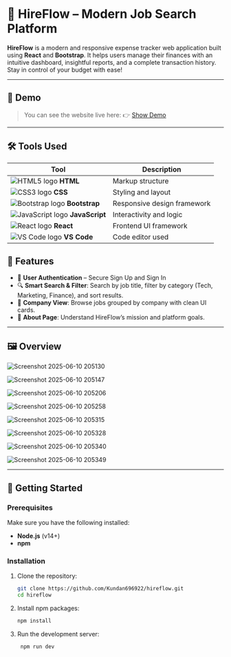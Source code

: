 # 💼 HireFlow – Modern Job Search Platform

**HireFlow** is a modern and responsive expense tracker web application built using **React** and **Bootstrap**. It helps users manage their finances with an intuitive dashboard, insightful reports, and a complete transaction history. Stay in control of your budget with ease!

---

## 🚀 Demo 

> You can see the website live here: 👉 [Show Demo](https://hireflow22.netlify.app/)

---

## 🛠️ Tools Used

| Tool           | Description           |
|----------------|-----------------------|
| ![HTML5 logo](https://img.icons8.com/color/24/html-5.png) **HTML** | Markup structure |
| ![CSS3 logo](https://img.icons8.com/color/24/css3.png) **CSS**   | Styling and layout |
| ![Bootstrap logo](https://img.icons8.com/color/24/bootstrap.png) **Bootstrap** | Responsive design framework |
| ![JavaScript logo](https://img.icons8.com/color/24/javascript--v1.png) **JavaScript** | Interactivity and logic |
| ![React logo](https://img.icons8.com/color/24/react-native.png) **React** | Frontend UI framework |
| ![VS Code logo](https://img.icons8.com/color/24/visual-studio-code-2019.png) **VS Code** | Code editor used |

## 🌟 Features

- 🔐 **User Authentication** – Secure Sign Up and Sign In
- 🔍 **Smart Search & Filter**: Search by job title, filter by category (Tech, Marketing, Finance), and sort results.
- 🏢 **Company View**: Browse jobs grouped by company with clean UI cards.
- 💬 **About Page**: Understand HireFlow’s mission and platform goals.

---

## 🖼️ Overview 

![Screenshot 2025-06-10 205130](https://github.com/user-attachments/assets/5711727e-1536-48e5-8fd4-9dc828bcefc5)

![Screenshot 2025-06-10 205147](https://github.com/user-attachments/assets/a55cfd93-bb7a-40a8-b880-a4a1f3703a11)

![Screenshot 2025-06-10 205206](https://github.com/user-attachments/assets/f40182f9-91fe-4ef2-90ca-07c53141d09a)

![Screenshot 2025-06-10 205258](https://github.com/user-attachments/assets/7a1afe37-ae98-4f3d-8fe1-30bf98287529)

![Screenshot 2025-06-10 205315](https://github.com/user-attachments/assets/e2e9915c-9bff-4c62-8f64-62b75e5c094e)

![Screenshot 2025-06-10 205328](https://github.com/user-attachments/assets/88b018d8-1208-49d3-834f-b91062a45b6e)

![Screenshot 2025-06-10 205340](https://github.com/user-attachments/assets/eaa5ba70-24ed-4e01-a044-6904ad6e18ac)

![Screenshot 2025-06-10 205349](https://github.com/user-attachments/assets/2cae9079-61d2-4281-a46a-1c764a7ba5a3)


---

## 🚀 Getting Started

### Prerequisites

Make sure you have the following installed:
- **Node.js** (v14+)
- **npm**

### Installation

1. Clone the repository:
   ```bash
   git clone https://github.com/Kundan696922/hireflow.git
   cd hireflow
   
2. Install npm packages:
   ```bash
   npm install

3. Run the development server:
   ```bash
    npm run dev
